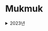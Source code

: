 # Mukmuk

<details>
<summary>2023년</summary>
<details>
<summary>4월</summary>
<details>
<summary>17일</summary>
<div markdown="1">
2023년 4월 17일 [알고리즘 - 수학] : https://velog.io/@rosesua318/23%EB%85%84-4%EC%9B%94-17%EC%9D%BC-%EC%95%8C%EA%B3%A0%EB%A6%AC%EC%A6%98
</div>
</details>

<details>
<summary>18일</summary>
<div markdown="1">
2023년 4월 18일 [알고리즘 - 수학] : https://velog.io/@rosesua318/23%EB%85%84-4%EC%9B%94-18%EC%9D%BC-%EC%95%8C%EA%B3%A0%EB%A6%AC%EC%A6%98-%EC%88%98%ED%95%99
</div>
</details>

<details>
<summary>19일</summary>
<div markdown="1">
2023년 4월 19일 [알고리즘 - 수학] : https://velog.io/@rosesua318/23%EB%85%84-4%EC%9B%94-19%EC%9D%BC-%EC%95%8C%EA%B3%A0%EB%A6%AC%EC%A6%98-%EC%88%98%ED%95%99
</div>
</details>

<details>
<summary>20일</summary>
<div markdown="1">
2023년 4월 20일 [알고리즘 - 수학] : https://velog.io/@rosesua318/23%EB%85%84-4%EC%9B%94-20%EC%9D%BC-%EC%95%8C%EA%B3%A0%EB%A6%AC%EC%A6%98-%EC%88%98%ED%95%99
</div>
</details>

<details>
<summary>21일</summary>
<div markdown="1">
2023년 4월 21일 [알고리즘 - 수학] : https://velog.io/@rosesua318/23%EB%85%84-4%EC%9B%94-21%EC%9D%BC-%EC%95%8C%EA%B3%A0%EB%A6%AC%EC%A6%98-%EC%88%98%ED%95%99
</div>
</details>

<details>
<summary>24일</summary>
<div markdown="1">
2023년 4월 24일 [알고리즘 - 자료구조] : https://velog.io/@rosesua318/23%EB%85%84-4%EC%9B%94-24%EC%9D%BC
</div>
</details>

<details>
<summary>25일</summary>
<div markdown="1">
2023년 4월 25일 [알고리즘 - 자료구조] : https://velog.io/@rosesua318/23%EB%85%84-4%EC%9B%94-24%EC%9D%BC-%EC%95%8C%EA%B3%A0%EB%A6%AC%EC%A6%98-%EC%9E%90%EB%A3%8C%EA%B5%AC%EC%A1%B0
</div>
</details>

<details>
<summary>26일</summary>
<div markdown="1">
2023년 4월 26일 [알고리즘 - 자료구조] : https://velog.io/@rosesua318/23%EB%85%84-4%EC%9B%94-25%EC%9D%BC-%EC%95%8C%EA%B3%A0%EB%A6%AC%EC%A6%98-%EC%9E%90%EB%A3%8C%EA%B5%AC%EC%A1%B0
</div>
</details>

<details>
<summary>27일</summary>
<div markdown="1">
2023년 4월 27일 [알고리즘 - 자료구조] : https://velog.io/@rosesua318/23%EB%85%84-4%EC%9B%94-27%EC%9D%BC-%EC%95%8C%EA%B3%A0%EB%A6%AC%EC%A6%98-%EC%9E%90%EB%A3%8C%EA%B5%AC%EC%A1%B0
</div>
</details>

<details>
<summary>28일</summary>
<div markdown="1">
2023년 4월 28일 [알고리즘 - 자료구조] : https://velog.io/@rosesua318/23%EB%85%84-4%EC%9B%94-28%EC%9D%BC-%EC%95%8C%EA%B3%A0%EB%A6%AC%EC%A6%98-%EC%9E%90%EB%A3%8C%EA%B5%AC%EC%A1%B0
</div>
</details>

<details>
<summary>29일</summary>
<div markdown="1">
2023년 4월 29일 [알고리즘 - 자료구조] : https://velog.io/@rosesua318/23%EB%85%84-4%EC%9B%94-29%EC%9D%BC-%EC%95%8C%EA%B3%A0%EB%A6%AC%EC%A6%98-%EC%9E%90%EB%A3%8C%EA%B5%AC%EC%A1%B0
</details>

<details>
<summary>30일</summary>
<div markdown="1">
2023년 4월 30일 [알고리즘 - 자료구조] : https://velog.io/@rosesua318/23%EB%85%84-4%EC%9B%94-30%EC%9D%BC-%EC%95%8C%EA%B3%A0%EB%A6%AC%EC%A6%98-%EC%9E%90%EB%A3%8C%EA%B5%AC%EC%A1%B0
</details>
</details>

<details>
<summary>5월</summary>
<details>
<summary>1일</summary>
<div markdown="1">
2023년 5월 1일 [알고리즘 - 자료구조] : https://velog.io/@rosesua318/23%EB%85%84-5%EC%9B%94-1%EC%9D%BC
</div>
</details>

<details>
<summary>2일</summary>
<div markdown="1">
2023년 5월 2일 [알고리즘 - 자료구조] : https://velog.io/@rosesua318/23%EB%85%84-5%EC%9B%94-2%EC%9D%BC-%EC%95%8C%EA%B3%A0%EB%A6%AC%EC%A6%98-%EC%9E%90%EB%A3%8C%EA%B5%AC%EC%A1%B0
</div>
</details>

<details>
<summary>3일</summary>
<div markdown="1">
2023년 5월 3일 [알고리즘 - 자료구조] : https://velog.io/@rosesua318/23%EB%85%84-5%EC%9B%94-3%EC%9D%BC-%EC%95%8C%EA%B3%A0%EB%A6%AC%EC%A6%98-%EC%9E%90%EB%A3%8C%EA%B5%AC%EC%A1%B0
</div>
</details>
  
<details>
<summary>4일</summary>
<div markdown="1">
2023년 5월 4일 [알고리즘 - 자료구조] : https://velog.io/@rosesua318/23%EB%85%84-5%EC%9B%94-4%EC%9D%BC-%EC%95%8C%EA%B3%A0%EB%A6%AC%EC%A6%98-%EC%9E%90%EB%A3%8C%EA%B5%AC%EC%A1%B0
</div>
</details>

<details>
<summary>5일</summary>
<div markdown="1">
2023년 5월 5일 [알고리즘 - 자료구조] : https://velog.io/@rosesua318/23%EB%85%84-5%EC%9B%94-5%EC%9D%BC-%EC%95%8C%EA%B3%A0%EB%A6%AC%EC%A6%98-%EC%9E%90%EB%A3%8C%EA%B5%AC%EC%A1%B0
</div>
</details>

<details>
<summary>8일</summary>
<div markdown="1">
2023년 5월 8일 [알고리즘 - DP] : https://velog.io/@rosesua318/23%EB%85%84-5%EC%9B%94-8%EC%9D%BC-%EC%95%8C%EA%B3%A0%EB%A6%AC%EC%A6%98-DP
</div>
</details>

<details>
<summary>9일</summary>
<div markdown="1">
2023년 5월 9일 [알고리즘 - DP] : https://velog.io/@rosesua318/23%EB%85%84-5%EC%9B%94-9%EC%9D%BC-%EC%95%8C%EA%B3%A0%EB%A6%AC%EC%A6%98-DP
</div>
</details>
  
<details>
<summary>10일</summary>
<div markdown="1">
2023년 5월 10일 [알고리즘 - DP] : https://velog.io/@rosesua318/23%EB%85%84-5%EC%9B%94-10%EC%9D%BC-%EC%95%8C%EA%B3%A0%EB%A6%AC%EC%A6%98-DP
</div>
</details>

<details>
<summary>11일</summary>
<div markdown="1">
2023년 5월 11일 [알고리즘 - DP] : https://velog.io/@rosesua318/23%EB%85%84-5%EC%9B%94-11%EC%9D%BC-%EC%95%8C%EA%B3%A0%EB%A6%AC%EC%A6%98-DP
</div>
</details>
  
<details>
<summary>12일</summary>
<div markdown="1">
2023년 5월 12일 [알고리즘 - DP] : https://velog.io/@rosesua318/23%EB%85%84-5%EC%9B%94-12%EC%9D%BC-%EC%95%8C%EA%B3%A0%EB%A6%AC%EC%A6%98-DP
</div>
</details>
  
<details>
<summary>15일</summary>
<div markdown="1">
2023년 5월 15일 [알고리즘 - DP] : https://velog.io/@rosesua318/23%EB%85%84-5%EC%9B%94-15%EC%9D%BC-%EC%95%8C%EA%B3%A0%EB%A6%AC%EC%A6%98-DP
</div>
</details>
  
<details>
<summary>16일</summary>
<div markdown="1">
2023년 5월 16일 [알고리즘 - DP] : https://velog.io/@rosesua318/23%EB%85%84-5%EC%9B%94-16%EC%9D%BC-%EC%95%8C%EA%B3%A0%EB%A6%AC%EC%A6%98-DP
</div>
</details>
  
<details>
<summary>17일</summary>
<div markdown="1">
2023년 5월 17일 [알고리즘 - DP] : https://velog.io/@rosesua318/23%EB%85%84-5%EC%9B%94-17%EC%9D%BC-%EC%95%8C%EA%B3%A0%EB%A6%AC%EC%A6%98-DP
</div>
</details>
  
<details>
<summary>18일</summary>
<div markdown="1">
2023년 5월 18일 [알고리즘 - DP] : https://velog.io/@rosesua318/23%EB%85%84-5%EC%9B%94-18%EC%9D%BC-%EC%95%8C%EA%B3%A0%EB%A6%AC%EC%A6%98-DP
</div>
</details>
  
<details>
<summary>19일</summary>
<div markdown="1">
2023년 5월 19일 [알고리즘 - DP] : https://velog.io/@rosesua318/23%EB%85%84-5%EC%9B%94-19%EC%9D%BC-%EC%95%8C%EA%B3%A0%EB%A6%AC%EC%A6%98-DP
</div>
</details>
  
<details>
<summary>22일</summary>
<div markdown="1">
2023년 5월 22일 [알고리즘 - 완] : https://velog.io/@rosesua318/23%EB%85%84-5%EC%9B%94-22%EC%9D%BC-%EC%95%8C%EA%B3%A0%EB%A6%AC%EC%A6%98-%EC%99%84%ED%83%90
</div>
</details>

</details>

</details>


